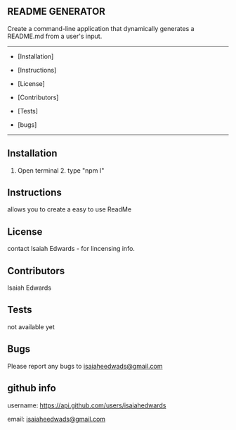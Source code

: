 
    
## README GENERATOR
    
  
Create a command-line application that dynamically generates a README.md from a user's input.

 ----------------------------------------------------------------------------
    
    
* [Installation]
    
* [Instructions] 
    
* [License] 
    
* [Contributors] 
    
* [Tests] 
    
* [bugs] 


 ----------------------------------------------------------------------------

 
## Installation
1. Open terminal 2. type "npm I" 


## Instructions
allows you to create a easy to use ReadMe 


## License 
contact Isaiah Edwards  - for lincensing info.


## Contributors
Isaiah Edwards


## Tests
not available yet


## Bugs
Please report any bugs to isaiaheedwads@gmail.com


## github info 
 username: https://api.github.com/users/isaiahedwards


 email: isaiaheedwads@gmail.com
